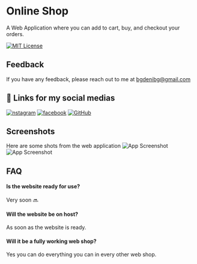 
# Online Shop
A Web Application where you can add to cart, buy, and checkout your orders.


[![MIT License](https://img.shields.io/badge/License-MIT-green.svg)](https://choosealicense.com/licenses/mit/)



## Feedback

If you have any feedback, please reach out to me at bgdenibg@gmail.com


## 🔗 Links for my social medias
[![nstagram](https://img.shields.io/badge/Instagram-E4405F?style=for-the-badge&logo=instagram&logoColor=white)](https://www.instagram.com/denis.ts384/)
[![facebook](https://img.shields.io/badge/Facebook-1877F2?style=for-the-badge&logo=facebook&logoColor=white)](https://www.facebook.com/denis.nedkov.3/)
[![GitHub](https://img.shields.io/badge/GitHub-100000?style=for-the-badge&logo=github&logoColor=white)](https://github.com/DenisBG312)

## Screenshots
Here are some shots from the web application
![App Screenshot](https://i2.paste.pics/PW4VX.png)
![App Screenshot](https://i2.paste.pics/PW4VU.png)

## FAQ

#### Is the website ready for use?

Very soon 🔜

#### Will the website be on host?

As soon as the website is ready.

#### Will it be a fully working web shop?
Yes you can do everything you can in every other web shop.








